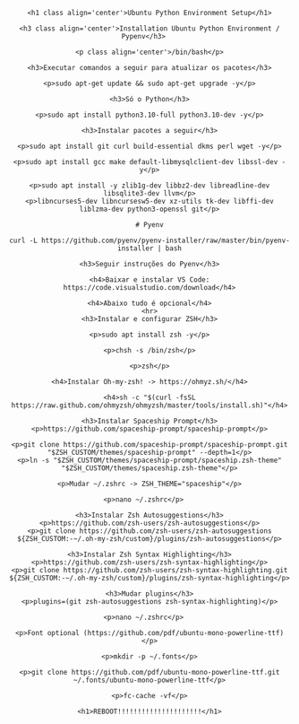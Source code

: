 <div class align='center'>
  
    <h1 class align='center'>Ubuntu Python Environment Setup</h1>

    <h3 class align='center'>Installation Ubuntu Python Environment / Pypenv</h3>   
    
    <p class align='center'>/bin/bash</p>
    
    <h3>Executar comandos a seguir para atualizar os pacotes</h3>
    
    <p>sudo apt-get update && sudo apt-get upgrade -y</p>
    
    <h3>Só o Python</h3>
    
    <p>sudo apt install python3.10-full python3.10-dev -y</p>
    
    <h3>Instalar pacotes a seguir</h3>
    
    <p>sudo apt install git curl build-essential dkms perl wget -y</p>
    
    <p>sudo apt install gcc make default-libmysqlclient-dev libssl-dev -y</p>
    
    <p>sudo apt install -y zlib1g-dev libbz2-dev libreadline-dev libsqlite3-dev llvm</p>
    <p>libncurses5-dev libncursesw5-dev xz-utils tk-dev libffi-dev liblzma-dev python3-openssl git</p>
      
    # Pyenv
    
    curl -L https://github.com/pyenv/pyenv-installer/raw/master/bin/pyenv-installer | bash
    
    <h3>Seguir instruções do Pyenv</h3>
    
    <h4>Baixar e instalar VS Code: https://code.visualstudio.com/download</h4>
    
    <h4>Abaixo tudo é opcional</h4>
    <hr>
    <h3>Instalar e configurar ZSH</h3>
    
    <p>sudo apt install zsh -y</p>
    
    <p>chsh -s /bin/zsh</p>
    
    <p>zsh</p>
    
    <h4>Instalar Oh-my-zsh! -> https://ohmyz.sh/</h4>
    
    <h4>sh -c "$(curl -fsSL https://raw.github.com/ohmyzsh/ohmyzsh/master/tools/install.sh)"</h4>
    
    <h3>Instalar Spaceship Prompt</h3>
    <p>https://github.com/spaceship-prompt/spaceship-prompt</p>
    
    <p>git clone https://github.com/spaceship-prompt/spaceship-prompt.git "$ZSH_CUSTOM/themes/spaceship-prompt" --depth=1</p>
    <p>ln -s "$ZSH_CUSTOM/themes/spaceship-prompt/spaceship.zsh-theme" "$ZSH_CUSTOM/themes/spaceship.zsh-theme"</p>
    
    <p>Mudar ~/.zshrc -> ZSH_THEME="spaceship"</p>
    
    <p>nano ~/.zshrc</p>   
    
    <h3>Instalar Zsh Autosuggestions</h3>
    <p>https://github.com/zsh-users/zsh-autosuggestions</p>
    <p>git clone https://github.com/zsh-users/zsh-autosuggestions ${ZSH_CUSTOM:-~/.oh-my-zsh/custom}/plugins/zsh-autosuggestions</p>
    
    <h3>Instalar Zsh Syntax Highlighting</h3>
    <p>https://github.com/zsh-users/zsh-syntax-highlighting</p>
    <p>git clone https://github.com/zsh-users/zsh-syntax-highlighting.git ${ZSH_CUSTOM:-~/.oh-my-zsh/custom}/plugins/zsh-syntax-highlighting</p>
    
    <h3>Mudar plugins</h3>
    <p>plugins=(git zsh-autosuggestions zsh-syntax-highlighting)</p>
    
    <p>nano ~/.zshrc</p>   
    
    <p>Font optional (https://github.com/pdf/ubuntu-mono-powerline-ttf)</p>
    
    <p>mkdir -p ~/.fonts</p>
    
    <p>git clone https://github.com/pdf/ubuntu-mono-powerline-ttf.git ~/.fonts/ubuntu-mono-powerline-ttf</p>
    
    <p>fc-cache -vf</p>
    
    <h1>REBOOT!!!!!!!!!!!!!!!!!!!!!</h1>

</div>




